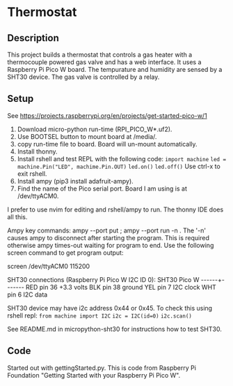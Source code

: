 # Thermostat

## Description

This project builds a thermostat that controls a gas heater with a thermocouple
powered gas valve and has a web interface. It uses a Raspberry Pi Pico W
board. The tempurature and humidity are sensed by a SHT30 device. The gas
valve is controlled by a relay.

## Setup
See https://projects.raspberrypi.org/en/projects/get-started-pico-w/1

1. Download micro-python run-time (RPI_PICO_W*.uf2).
2. Use BOOTSEL button to mount board at /media/<user-name>.
3. copy run-time file to board. Board will un-mount automatically.
4. Install thonny.
5. Install rshell and test REPL with the following code:
     `import machine`
     `led = machine.Pin("LED", machime.Pin.OUT)`
     `led.on()`
     `led.off()`
 Use ctrl-x to exit rshell.
5. Install ampy (pip3 install adafruit-ampy).
6. Find the name of the Pico serial port. Board I am using is at
 /dev/ttyACM0.

I prefer to use nvim for editing and rshell/ampy to run. The thonny IDE does
all this.

Ampy key commands: ampy --port <port-path> put <python-file-path>; ampy
--port <port-path> run -n <python-file-name>.
The '-n' causes ampy to disconnect after starting the program. This is
required otherwise ampy times-out waiting for program to end. Use the
following screen command to get program output:

screen /dev/ttyACM0 115200

SHT30 connections (Raspberry Pi Pico W I2C ID 0):
SHT30  Pico W
------+-------
RED    pin 36 +3.3 volts
BLK    pin 38  ground
YEL    pin 7  I2C clock
WHT    pin 6  I2C data

SHT30 device may have i2c address 0x44 or 0x45. To check this using rshell repl:
`from machine import I2C`
`i2c = I2C(id=0)`
`i2c.scan()`

See README.md in micropython-sht30 for instructions how to test SHT30.

## Code
Started out with gettingStarted.py. This is code from Raspberry Pi
Foundation "Getting Started with your Raspberry Pi Pico W".
